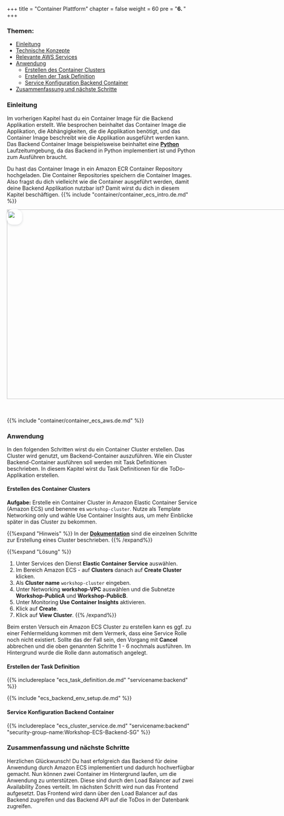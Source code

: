 +++
title = "Container Plattform"
chapter = false
weight = 60
pre = "<b>6. </b>"
+++

### Themen:
- [Einleitung](#einleitung)
- [Technische Konzepte](#technische-konzepte)
- [Relevante AWS Services](#relevante-aws-services)
- [Anwendung](#anwendung)
  - [Erstellen des Container Clusters](#erstellen-des-container-clusters)
  - [Erstellen der Task Definition](#erstellen-der-task-definition)
  - [Service Konfiguration Backend Container](#service-konfiguration-backend-container)
- [Zusammenfassung und nächste Schritte](#zusammenfassung-und-nächste-schritte)


### Einleitung
Im vorherigen Kapitel hast du ein Container Image für die Backend Applikation erstellt. Wie besprochen beinhaltet das Container Image die Applikation, die Abhängigkeiten, die die Applikation benötigt, und das Container Image beschreibt wie die Applikation ausgeführt werden kann. Das Backend Container Image beispielsweise beinhaltet eine **[Python](https://de.wikipedia.org/wiki/Python_(Programmiersprache))** Laufzeitumgebung, da das Backend in Python implementiert ist und Python zum Ausführen braucht. 

Du hast das Container Image in ein Amazon ECR Container Repository hochgeladen. Die Container Repositories speichern die Container Images. Also fragst du dich vielleicht wie die Container ausgeführt werden, damit deine Backend Applikation nutzbar ist? Damit wirst du dich in diesem Kapitel beschäftigen.
{{% include "container/container_ecs_intro.de.md" %}}

<style>

.img-comp-container {
  position: relative;
  height: 500px; /*should be the same height as the images*/
  box-sizing: border-box;
}

.img-comp-img {
  position: absolute;
  width: auto;
  height: auto;
  overflow: hidden;
  box-sizing: border-box;
}

.img-comp-img img {
  display: block;
  vertical-align: middle;
  box-sizing: border-box;
}

.img-comp-slider {
  position: absolute;
  z-index: 9;
  cursor: ew-resize;
  /*set the appearance of the slider:*/
  width: 40px;
  height: 40px;
  background-color: white;
  border-radius: 15px;
  box-sizing: border-box;
  box-shadow: 0px 2px 6px hsla(210, 50%, 10%, 0.15);
}

.img-comp-overlay{
    box-sizing: border-box;
}
</style>

<div class="img-comp-container">
  <div  class="img-comp-img">
    <img style="max-width:830px;" src="/images/container_orchester_l.svg" width="830" height="500">
  </div>
  <div id="slider-handle" class="img-comp-slider">
  <img style="margin:0;padding-top:6px;padding-bottom:6px; padding-left:3.5px;padding-right:3.5px;cursor: ew-resize;" src="/images/comparison_icon.svg">
  </div>
  <div class="img-comp-img img-comp-overlay">
    <img style="max-width:830px;" src="/images/orchester.svg" width="830" height="500">
  </div>
</div>



<script type="text/javascript">
function compareImages(img) {
    var slider, img, clicked = 0, w, h;
    /* Get the width and height of the img element */
    w = img.offsetWidth;
    h = img.offsetHeight;
    /* Set the width of the img element to 50%: */
    img.style.width = (w / 2) + "px";
    /* Create slider: */
    console.dir(document == null);
   // slider = document.createElement("DIV");
    slider = document.getElementById("slider-handle");
   // slider.setAttribute("class", "img-comp-slider");
    /* Insert slider */
    //img.parentElement.insertBefore(slider, img);
    /* Position the slider in the middle: */
    slider.style.top = (h / 2) - (slider.offsetHeight / 2) + "px";
    slider.style.left = (w / 2) - (slider.offsetWidth / 2) + "px";
    /* Execute a function when the mouse button is pressed: */
    slider.addEventListener("mousedown", slideReady);
    /* And another function when the mouse button is released: */
    window.addEventListener("mouseup", slideFinish);
    /* Or touched (for touch screens: */
    slider.addEventListener("touchstart", slideReady);
    /* And released (for touch screens: */
    window.addEventListener("touchend", slideFinish);
    function slideReady(e) {
        /* Prevent any other actions that may occur when moving over the image: */
        e.preventDefault();
        /* The slider is now clicked and ready to move: */
        clicked = 1;
        /* Execute a function when the slider is moved: */
        window.addEventListener("mousemove", slideMove);
        window.addEventListener("touchmove", slideMove);
    }
    function slideFinish() {
        /* The slider is no longer clicked: */
        clicked = 0;
    }
    function slideMove(e) {
        var pos;
        /* If the slider is no longer clicked, exit this function: */
        if (clicked == 0) return false;
        /* Get the cursor's x position: */
        pos = getCursorPos(e)
        /* Prevent the slider from being positioned outside the image: */
        if (pos < 0) pos = 0;
        if (pos > w) pos = w;
        /* Execute a function that will resize the overlay image according to the cursor: */
        slide(pos);
    }
    function getCursorPos(e) {
        var a, x = 0;
        e = (e.changedTouches) ? e.changedTouches[0] : e;
        /* Get the x positions of the image: */
        a = img.getBoundingClientRect();
        /* Calculate the cursor's x coordinate, relative to the image: */
        x = e.pageX - a.left;
        /* Consider any page scrolling: */
        x = x - window.pageXOffset;
        return x;
    }
    function slide(x) {
        /* Resize the image: */
        img.style.width = x + "px";
        /* Position the slider: */
        slider.style.left = img.offsetWidth - (slider.offsetWidth / 2) + "px";
    }
}

var x, i;
/* Find all elements with an "overlay" class: */
x = document.getElementsByClassName("img-comp-overlay");
for (i = 0; i < x.length; i++) {
    /* Once for each "overlay" element:
    pass the "overlay" element as a parameter when executing the compareImages function: */
    compareImages(x[i]);

}
</script>

<br>
<br>

{{% include "container/container_ecs_aws.de.md" %}}


### Anwendung
In den folgenden Schritten wirst du ein Container Cluster erstellen. Das Cluster wird genutzt, um Backend-Container auszuführen. Wie ein Cluster Backend-Container ausführen soll werden mit Task Definitionen beschrieben. In diesem Kapitel wirst du Task Definitionen für die ToDo-Applikation erstellen.

#### Erstellen des Container Clusters

**Aufgabe:**
Erstelle ein Container Cluster in Amazon Elastic Container Service (Amazon ECS) und benenne es ``workshop-cluster``. Nutze als Template Networking only und wähle Use Container Insights aus, um mehr Einblicke später in das Cluster zu bekommen.

{{%expand "Hinweis" %}}
In der **[Dokumentation](https://docs.aws.amazon.com/de_de/AmazonECS/latest/developerguide/create_cluster.html  )** sind die einzelnen Schritte zur Erstellung eines Cluster beschrieben.
{{% /expand%}}

{{%expand "Lösung" %}}
1. Unter Services den Dienst **Elastic Container Service** auswählen.
1. Im Bereich Amazon ECS -  auf **Clusters** danach auf **Create Cluster** klicken.
1. Als **Cluster name** ``workshop-cluster`` eingeben.
1. Unter Networking **workshop-VPC** auswählen und die Subnetze **Workshop-PublicA** und **Workshop-PublicB**.
1. Unter Monitoring **Use Container Insights** aktivieren.
1. Klick auf **Create**.
1. Klick auf **View Cluster**.
{{% /expand%}}
<!-- Fix this with shortcodes -->
<div class="notices note">

Beim ersten Versuch ein Amazon ECS Cluster zu erstellen kann es ggf. zu einer Fehlermeldung kommen mit dem Vermerk, dass eine Service Rolle noch nicht existiert. Sollte das der Fall sein, den Vorgang mit **Cancel** abbrechen und die oben genannten Schritte 1 - 6 nochmals ausführen. Im Hintergrund wurde die Rolle dann automatisch angelegt.

</div>

#### Erstellen der Task Definition 

{{% includereplace "ecs_task_definition.de.md" "servicename:backend" %}}

{{% include "ecs_backend_env_setup.de.md" %}}

#### Service Konfiguration Backend Container

{{% includereplace "ecs_cluster_service.de.md" "servicename:backend" "security-group-name:Workshop-ECS-Backend-SG" %}}


### Zusammenfassung und nächste Schritte 
Herzlichen Glückwunsch! Du hast erfolgreich das Backend für deine Anwendung durch Amazon ECS implementiert und dadurch hochverfügbar gemacht. Nun können zwei Container im Hintergrund laufen, um die Anwendung zu unterstützen. Diese sind durch den Load Balancer auf zwei Availability Zones verteilt. Im nächsten Schritt wird nun das Frontend aufgesetzt. Das Frontend wird dann über den Load Balancer auf das Backend zugreifen und das Backend API auf die ToDos in der Datenbank zugreifen.